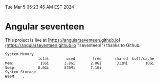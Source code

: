 Tue Mar  5 05:23:46 AM EST 2024

# Angular seventeen


This project is live at [https://angularseventeen.github.io](https://angularseventeen.github.io "seventeen!") thanks to Github.

```bash
System Memory
               total        used        free      shared  buff/cache   available
Mem:            15Gi       3.8Gi       2.0Gi       313Mi        10Gi        11Gi
Swap:          8.0Gi       870Mi       7.1Gi
System Storage
690M	.
```
```bash
